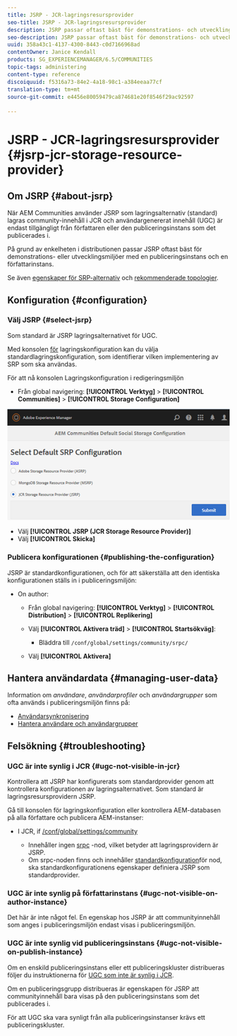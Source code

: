 ```yaml
---
title: JSRP - JCR-lagringsresursprovider
seo-title: JSRP - JCR-lagringsresursprovider
description: JSRP passar oftast bäst för demonstrations- och utvecklingsmiljöer med en publiceringsinstans och en författarinstans
seo-description: JSRP passar oftast bäst för demonstrations- och utvecklingsmiljöer med en publiceringsinstans och en författarinstans
uuid: 358a43c1-4137-4300-8443-c0d7166968ad
contentOwner: Janice Kendall
products: SG_EXPERIENCEMANAGER/6.5/COMMUNITIES
topic-tags: administering
content-type: reference
discoiquuid: f5316a73-84e2-4a18-98c1-a384eeaa77cf
translation-type: tm+mt
source-git-commit: e4456e80059479ca874681e20f8546f29ac92597

---
```



# JSRP - JCR-lagringsresursprovider {#jsrp-jcr-storage-resource-provider}

## Om JSRP {#about-jsrp}

När AEM Communities använder JSRP som lagringsalternativ (standard) lagras community-innehåll i JCR och användargenererat innehåll (UGC) är endast tillgängligt från författaren eller den publiceringsinstans som det publicerades i.

På grund av enkelheten i distributionen passar JSRP oftast bäst för demonstrations- eller utvecklingsmiljöer med en publiceringsinstans och en författarinstans.

Se även [egenskaper för SRP-alternativ](working-with-srp.md#characteristics-of-srp-options) och [rekommenderade topologier](topologies.md).

## Konfiguration {#configuration}

### Välj JSRP {#select-jsrp}

Som standard är JSRP lagringsalternativet för UGC.

Med konsolen [för](srp-config.md) lagringskonfiguration kan du välja standardlagringskonfiguration, som identifierar vilken implementering av SRP som ska användas.

För att nå konsolen Lagringskonfiguration i redigeringsmiljön

* Från global navigering: **[!UICONTROL Verktyg]** > **[!UICONTROL Communities]** > **[!UICONTROL Storage Configuration]**

![chlimage_1-234](assets/chlimage_1-234.png)

* Välj **[!UICONTROL JSRP (JCR Storage Resource Provider)]**
* Välj **[!UICONTROL Skicka]**

### Publicera konfigurationen {#publishing-the-configuration}

JSRP är standardkonfigurationen, och för att säkerställa att den identiska konfigurationen ställs in i publiceringsmiljön:

* On author:

   * Från global navigering: **[!UICONTROL Verktyg]** > **[!UICONTROL Distribution]** > **[!UICONTROL Replikering]**
   * Välj **[!UICONTROL Aktivera träd]** > **[!UICONTROL Startsökväg]**:

      * Bläddra till `/conf/global/settings/community/srpc/`
   * Välj **[!UICONTROL Aktivera]**


## Hantera användardata {#managing-user-data}

Information om *användare*, *användarprofiler* och *användargrupper* som ofta används i publiceringsmiljön finns på:

* [Användarsynkronisering](sync.md)
* [Hantera användare och användargrupper](users.md)

## Felsökning {#troubleshooting}

### UGC är inte synlig i JCR {#ugc-not-visible-in-jcr}

Kontrollera att JSRP har konfigurerats som standardprovider genom att kontrollera konfigurationen av lagringsalternativet. Som standard är lagringsresursprovidern JSRP.

Gå till konsolen för lagringskonfiguration eller kontrollera AEM-databasen på alla författare och publicera AEM-instanser:

* I JCR, if [/conf/global/settings/community](http://localhost:4502/crx/de/index.jsp#/conf/global/settings/community)

   * Innehåller ingen [srpc](http://localhost:4502/crx/de/index.jsp#/conf/global/settings/community/srpc) -nod, vilket betyder att lagringsprovidern är JSRP.
   * Om srpc-noden finns och innehåller [standardkonfiguration](http://localhost:4502/crx/de/index.jsp#/conf/global/settings/community/srpc/defaultconfiguration)för nod, ska standardkonfigurationens egenskaper definiera JSRP som standardprovider.

### UGC är inte synlig på författarinstans {#ugc-not-visible-on-author-instance}

Det här är inte något fel. En egenskap hos JSRP är att communityinnehåll som anges i publiceringsmiljön endast visas i publiceringsmiljön.

### UGC är inte synlig vid publiceringsinstans {#ugc-not-visible-on-publish-instance}

Om en enskild publiceringsinstans eller ett publiceringskluster distribueras följer du instruktionerna för [UGC som inte är synlig i JCR](#ugc-not-visible-in-jcr).

Om en publiceringsgrupp distribueras är egenskapen för JSRP att communityinnehåll bara visas på den publiceringsinstans som det publicerades i.

För att UGC ska vara synligt från alla publiceringsinstanser krävs ett publiceringskluster.
